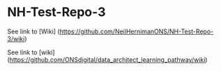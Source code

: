 # NH-Test-Repo-3

See link to [Wiki] (https://github.com/NeilHernimanONS/NH-Test-Repo-3/wiki)


See link to [wiki] (https://github.com/ONSdigital/data_architect_learning_pathway/wiki)
